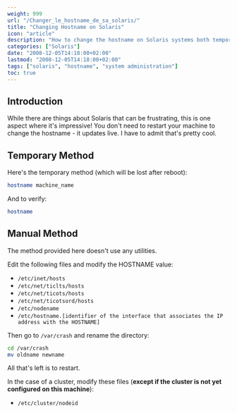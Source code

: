 ```yaml
---
weight: 999
url: "/Changer_le_hostname_de_sa_solaris/"
title: "Changing Hostname on Solaris"
icon: "article"
description: "How to change the hostname on Solaris systems both temporarily and permanently without requiring a reboot."
categories: ["Solaris"]
date: "2008-12-05T14:18:00+02:00"
lastmod: "2008-12-05T14:18:00+02:00"
tags: ["solaris", "hostname", "system administration"]
toc: true
---
```


## Introduction

While there are things about Solaris that can be frustrating, this is one aspect where it's impressive! You don't need to restart your machine to change the hostname - it updates live. I have to admit that's pretty cool.

## Temporary Method

Here's the temporary method (which will be lost after reboot):

```bash
hostname machine_name
```

And to verify:

```bash
hostname
```

## Manual Method

The method provided here doesn't use any utilities.

Edit the following files and modify the HOSTNAME value:

* `/etc/inet/hosts`
* `/etc/net/ticlts/hosts`
* `/etc/net/ticots/hosts`
* `/etc/net/ticotsord/hosts`
* `/etc/nodename`
* `/etc/hostname.[identifier of the interface that associates the IP address with the HOSTNAME]`

Then go to `/var/crash` and rename the directory:

```bash
cd /var/crash
mv oldname newname
```

All that's left is to restart.

In the case of a cluster, modify these files (**except if the cluster is not yet configured on this machine**):

* `/etc/cluster/nodeid`
